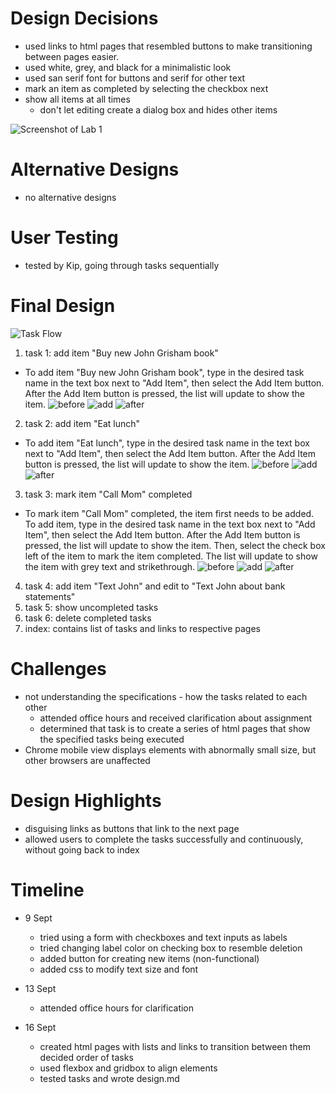 # Design Decisions
+ used links to html pages that resembled buttons to make transitioning
between pages easier.
+ used white, grey, and black for a minimalistic look
+ used san serif font for buttons and serif for other text
+ mark an item as completed by selecting the checkbox next
+ show all items at all times
  + don't let editing create a dialog box and hides other items

![Screenshot of Lab 1](lab1-images/design-decisions.png)

# Alternative Designs
+ no alternative designs

# User Testing
+ tested by Kip, going through tasks sequentially

# Final Design

![Task Flow](lab1-images/task-flow.png)

1. task 1: add item "Buy new John Grisham book"
+ To add item "Buy new John Grisham book", type in the desired task name in the text box next to "Add Item",
then select the Add Item button. After the Add Item button is pressed, the list will update to show the item.
![before](lab1-images/t1-begin.png)
![add](lab1-images/t1-add.png)
![after](lab1-images/t1-end.png)

2. task 2: add item "Eat lunch"
+ To add item "Eat lunch", type in the desired task name in the text box next to "Add Item",
then select the Add Item button. After the Add Item button is pressed, the list will update to show the item.
![before](lab1-images/t2-begin.png)
![add](lab1-images/t2-add.png)
![after](lab1-images/t2-end.png)

3. task 3: mark item "Call Mom" completed
+ To mark item "Call Mom" completed, the item first needs to be added. To add item, type in the desired task name in the text box next to "Add Item", then select the Add Item button. After the Add Item button is pressed, the list will update to show the item. Then, select the check box left of the item to mark the item
completed. The list will update to show the item with grey text and strikethrough.
![before](lab1-images/t3-begin.png)
![add](lab1-images/t3-add.png)
![after](lab1-images/t3-end.png)

4. task 4: add item "Text John" and edit to "Text John about bank statements"
5. task 5: show uncompleted tasks
6. task 6: delete completed tasks
7. index: contains list of tasks and links to respective pages



# Challenges
+ not understanding the specifications - how the tasks related to each other
  + attended office hours and received clarification about assignment
  + determined that task is to create a series of html pages that show
the specified tasks being executed
+ Chrome mobile view displays elements with abnormally small size, but
other browsers are unaffected

# Design Highlights
+ disguising links as buttons that link to the next page
+ allowed users to complete the tasks successfully and continuously,
without going back to index

# Timeline
+ 9 Sept
  + tried using a form with checkboxes and text inputs as labels
  + tried changing label color on checking box to resemble deletion
  + added button for creating new items (non-functional)
  + added css to modify text size and font

+ 13 Sept
  + attended office hours for clarification

+ 16 Sept
  + created html pages with lists and links to transition between them
decided order of tasks
  + used flexbox and gridbox to align elements
  + tested tasks and wrote design.md
